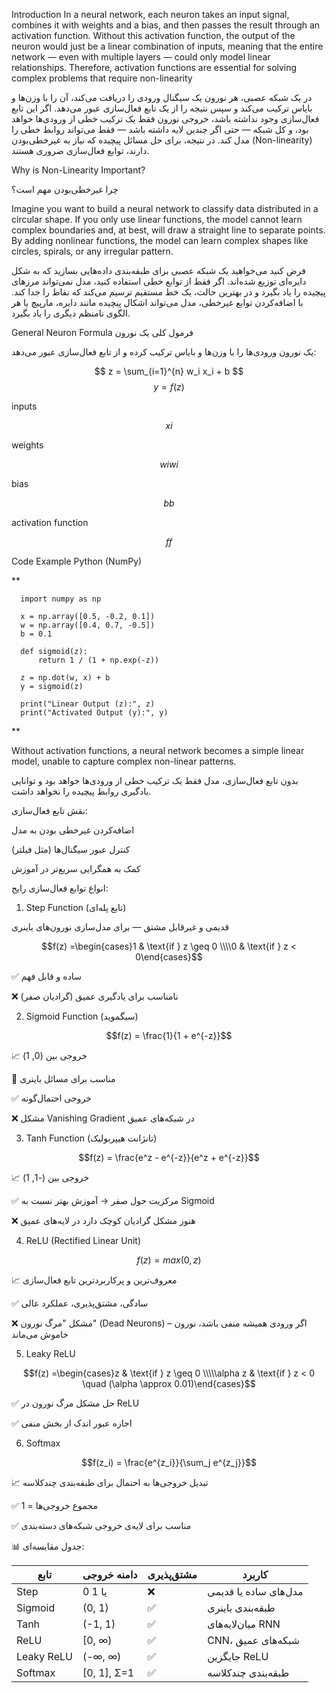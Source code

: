 Introduction
In a neural network, each neuron takes an input signal, combines it with weights and a bias, and then passes the result through an activation function.
Without this activation function, the output of the neuron would just be a linear combination of inputs, meaning that the entire network — even with multiple layers — could only model linear relationships.
Therefore, activation functions are essential for solving complex problems that require non-linearity

در یک شبکه عصبی، هر نورون یک سیگنال ورودی را دریافت می‌کند، آن را با وزن‌ها و بایاس ترکیب می‌کند و سپس نتیجه را از یک تابع فعال‌سازی عبور می‌دهد.
اگر این تابع فعال‌سازی وجود نداشته باشد، خروجی نورون فقط یک ترکیب خطی از ورودی‌ها خواهد بود، و کل شبکه — حتی اگر چندین لایه داشته باشد — فقط می‌تواند روابط خطی را مدل کند.
در نتیجه، برای حل مسائل پیچیده که نیاز به غیرخطی‌بودن (Non-linearity) دارند، توابع فعال‌سازی ضروری هستند.

Why is Non-Linearity Important?

چرا غیرخطی‌بودن مهم است؟ 



Imagine you want to build a neural network to classify data distributed in a circular shape. If you only use linear functions, the model cannot learn complex boundaries and, at best, will draw a straight line to separate points.
By adding nonlinear functions, the model can learn complex shapes like circles, spirals, or any irregular pattern.

فرض کنید می‌خواهید یک شبکه عصبی برای طبقه‌بندی داده‌هایی بسازید که به شکل دایره‌ای توزیع شده‌اند. اگر فقط از توابع خطی استفاده کنید، مدل نمی‌تواند مرزهای پیچیده را یاد بگیرد و در بهترین حالت، یک خط مستقیم ترسیم می‌کند که نقاط را جدا کند.
با اضافه‌کردن توابع غیرخطی، مدل می‌تواند اشکال پیچیده مانند دایره، مارپیچ یا هر الگوی نامنظم دیگری را یاد بگیرد.



General Neuron Formula
فرمول کلی یک نورون

یک نورون ورودی‌ها را با وزن‌ها و بایاس ترکیب کرده و از تابع فعال‌سازی عبور می‌دهد:

$$
z = \sum_{i=1}^{n} w_i x_i + b
$$
$$
y = f(z)
$$

 inputs

$$xi​$$ 

 weights

$$wiwi​$$

 bias

$$bb$$

 activation function

$$ff$$


Code Example Python (NumPy)

**

      import numpy as np
      
      x = np.array([0.5, -0.2, 0.1])
      w = np.array([0.4, 0.7, -0.5])
      b = 0.1
      
      def sigmoid(z):
          return 1 / (1 + np.exp(-z))
      
      z = np.dot(w, x) + b
      y = sigmoid(z)
      
      print("Linear Output (z):", z)
      print("Activated Output (y):", y)
**

Without activation functions, a neural network becomes a simple linear model, unable to capture complex non-linear patterns.
   
  بدون تابع فعال‌سازی، مدل فقط یک ترکیب خطی از ورودی‌ها خواهد بود و توانایی یادگیری روابط پیچیده را نخواهد داشت.

     
 نقش تابع فعال‌سازی:

  اضافه‌کردن غیرخطی بودن به مدل

   کنترل عبور سیگنال‌ها (مثل فیلتر)

   کمک به همگرایی سریع‌تر در آموزش

  انواع توابع فعال‌سازی رایج:

1. Step Function (تابع پله‌ای)

قدیمی و غیرقابل مشتق — برای مدل‌سازی نورون‌های باینری

$$f(z) =\begin{cases}1 & \text{if } z \geq 0 \\\\0 & \text{if } z < 0\end{cases}$$

✅ ساده و قابل فهم

❌ نامناسب برای یادگیری عمیق (گرادیان صفر)

2. Sigmoid Function (سیگموید)

$$f(z) = \frac{1}{1 + e^{-z}}$$

📈 خروجی بین (0, 1)

🧠 مناسب برای مسائل باینری

✅ خروجی احتمال‌گونه

❌ مشکل Vanishing Gradient در شبکه‌های عمیق

3. Tanh Function (تانژانت هیپربولیک)

$$f(z) = \frac{e^z - e^{-z}}{e^z + e^{-z}}$$

📈 خروجی بین (-1, 1)

✅ مرکزیت حول صفر → آموزش بهتر نسبت به Sigmoid

❌ هنوز مشکل گرادیان کوچک دارد در لایه‌های عمیق

4. ReLU (Rectified Linear Unit)

$$f(z)=max(0,z)$$

📈 معروف‌ترین و پرکاربردترین تابع فعال‌سازی

✅ سادگی، مشتق‌پذیری، عملکرد عالی

❌ مشکل "مرگ نورون" (Dead Neurons) – اگر ورودی همیشه منفی باشد، نورون خاموش می‌ماند

5. Leaky ReLU

 $$f(z) =\begin{cases}z & \text{if } z \geq 0 \\\\\alpha z & \text{if } z < 0 \quad (\alpha \approx 0.01)\end{cases}$$

✅ حل مشکل مرگ نورون در ReLU

✅ اجازه عبور اندک از بخش منفی

6. Softmax

$$f(z_i) = \frac{e^{z_i}}{\sum_j e^{z_j}}$$


📈 تبدیل خروجی‌ها به احتمال برای طبقه‌بندی چند‌کلاسه

✅ مجموع خروجی‌ها = 1

✅ مناسب برای لایه‌ی خروجی شبکه‌های دسته‌بندی

📊 جدول مقایسه‌ای:


| تابع       | دامنه خروجی  | مشتق‌پذیری | کاربرد                |
| ---------- | ------------ | ---------- | --------------------- |
| Step       | 0 یا 1       | ❌          | مدل‌های ساده یا قدیمی |
| Sigmoid    | (0, 1)       | ✅          | طبقه‌بندی باینری      |
| Tanh       | (-1, 1)      | ✅          | میان‌لایه‌های RNN     |
| ReLU       | \[0, ∞)      | ✅          | CNN، شبکه‌های عمیق    |
| Leaky ReLU | (-∞, ∞)      | ✅          | جایگزین ReLU          |
| Softmax    | \[0, 1], Σ=1 | ✅          | طبقه‌بندی چندکلاسه    |


